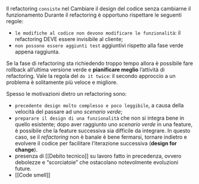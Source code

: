 Il refactoring `consiste` nel Cambiare il design del codice senza cambiarne il funzionamento
Durante il refactoring è opportuno rispettare le seguenti regole:
- `le modifiche al codice non devono modificare le funzionalità`: il refactoring DEVE essere invisibile al cliente;
- `non possono essere aggiunti test` aggiuntivi rispetto alla fase verde appena raggiunta.

Se la fase di refactoring sta richiedendo troppo tempo allora è possibile fare rollback all’ultima versione verde e **pianificare meglio** l’attività di refactoring. 
Vale la regola del `do it twice`: il secondo approccio a un problema è solitamente più veloce e migliore.

Spesso le motivazioni dietro un refactoring sono:
- `precedente design molto complesso e poco leggibile`, a causa della velocità del passare ad uno _scenario verde_;
- `preparare il design di una funzionalità` che non si integra bene in quello esistente; dopo aver raggiunto uno _scenario verde_ in una feature, è possibile che la feature successiva sia difficile da integrare. In questo caso, se il _refactoring_ non è banale è bene fermarsi, tornare indietro e evolvere il codice per facilitare l’iterazione successiva (**design for change**).
- presenza di [[Debito tecnico]] su lavoro fatto in precedenza, ovvero debolezze e “scorciatoie” che ostacolano notevolmente evoluzioni future.
- [[Code smell]]

